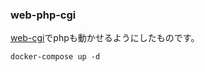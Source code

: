 ### web-php-cgi

[web-cgi](https://git.3naly.xyz/minawa/web-cgi)でphpも動かせるようにしたものです。

```
docker-compose up -d
```
